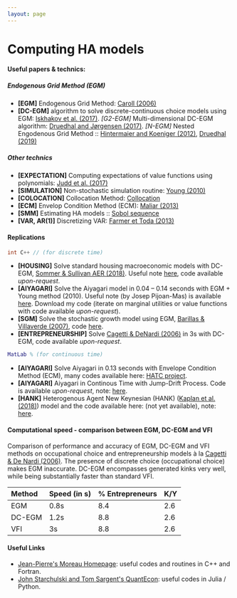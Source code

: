 ```yaml
---
layout: page
---
```



# Computing HA models

#### Useful papers & technics:
##### Endogenous Grid Method (EGM)
 - **[EGM]** Endogenous Grid Method: [Caroll (2006)](http://pages.stern.nyu.edu/~dbackus/Computation/Carroll%20endog%20grid%20EL%2006.pdf)
 - **[DC-EGM]** algorithm to solve discrete-continuous choice models using EGM: [Iskhakov et al. (2017)](https://onlinelibrary.wiley.com/doi/abs/10.3982/QE643). *[G2-EGM]* Multi-dimensional DC-EGM algorithm: [Druedhal and Jørgensen (2017)](https://www.sciencedirect.com/science/article/pii/S0165188916301920). *[N-EGM]* Nested Engodenous Grid Method :: [Hintermaier and Koeniger (2012)](https://hal.archives-ouvertes.fr/hal-00732758/document), [Druedhal (2019)](http://web.econ.ku.dk/druedahl/papers/2019_NEGM.pdf)
 
##### Other technics
 
* **[EXPECTATION]** Computing expectations of value functions using polynomials: [Judd et al. (2017)](https://onlinelibrary.wiley.com/doi/abs/10.3982/QE329) 
* **[SIMULATION]** Non-stochastic simulation routine: [Young (2010)](http://people.virginia.edu/~ey2d/young_2010.pdf)
* **[COLOCATION]** Collocation Method: [Collocation](https://en.wikipedia.org/wiki/Collocation_method)
* **[ECM]** Envelop Condition Method (ECM): [Maliar (2013)](https://stanford.edu/~maliarl/Files/EL2013.pdf)
* **[SMM]** Estimating HA models :: [Sobol sequence](https://en.wikipedia.org/wiki/Sobol_sequence) 
* **[VAR, AR(1)]** Discretizing VAR: [Farmer et Toda (2013)](https://www.econstor.eu/bitstream/10419/195551/1/1015515150.pdf)  

#### Replications

```c++
int C++ // (for discrete time)
```
* **[HOUSING]** Solve standard housing macroeconomic models with DC-EGM, [Sommer & Sullivan AER (2018)](https://www.aeaweb.org/articles?id=10.1257/aer.20141751). Useful note <a href="http://agaillard.eu/projects/HOUSING_notes/numerical_solution_Sommer_Sullivan_AER.pdf" target="_blank">here</a>, code available *upon-request*.
* **[AIYAGARI]** Solve the Aiyagari model in 0.04 – 0.14 seconds with EGM + Young method (2010). Useful note (by Josep Pijoan-Mas) is available <a href="https://www.cemfi.es/~pijoan/Teaching_files/Notes%20on%20endogenous%20grid%20method.pdf" target="_blank">here</a>. Download my code (iterate on marginal utilities or value functions with code available *upon-request*).
* **[SGM]** Solve the stochastic growth model using EGM, [Barillas & Villaverde (2007)](https://econpapers.repec.org/article/eeedyncon/v_3a31_3ay_3a2007_3ai_3a8_3ap_3a2698-2712.htm), code [here](https://github.com/AGaillardTSE/stochastic-growth-model).
* **[ENTREPRENEURSHIP]** Solve [Cagetti & DeNardi (2006)](http://users.nber.org/~denardim/research/JPEfinal.pdf) in 3s with DC-EGM, code available *upon-request*.

```matlab
MatLab % (for continuous time)
```
* **[AIYAGARI]** Solve Aiyagari in 0.13 seconds with Envelope Condition Method (ECM), many codes available here: [HATC project](http://www.princeton.edu/%7Emoll/HACTproject.htm).
* **[AIYAGARI]** Aiyagari in Continous Time with Jump-Drift Process. Code is available *upon-request*, note: <a href="http://agaillard.eu/resources/aiyagari2.pdf" target="_blank">here</a>.
* **[HANK]** Heterogenous Agent New Keynesian (HANK) ([Kaplan et al. (2018)](https://www.princeton.edu/~moll/HANK.pdf)) model and the code available here: (not yet available), note: <a href="http://agaillard.eu/resources/HANK.pdf" target="_blank">here</a>.

 
#### Computational speed - comparison between EGM, DC-EGM and VFI
Comparison of performance and accuracy of EGM, DC-EGM and VFI methods on occupational choice and entrepreneurship models à la [Cagetti & De Nardi (2006)](http://users.nber.org/~denardim/research/caciocristina.pdf). The presence of discrete choice (occupational choice) makes EGM inaccurate. DC-EGM encompasses generated kinks very well, while being substantially faster than standard VFI.

| Method        | Speed (in s)         | % Entrepreneurs | K/Y |
|:-------------|:------------------|:------|:------|
| EGM           | 0.8s | 8.4  | 2.6 |
| DC-EGM | 1.2s   | 8.8  | 2.6 |
| VFI           | 3s      | 8.8   | 2.6 |




#### Useful Links 
* [Jean-Pierre's Moreau Homepage](http://jean-pierre.moreau.pagesperso-orange.fr/links.html): useful codes and routines in C++ and Fortran.
* [John Starchulski and Tom Sargent's QuantEcon](http://quant-econ.net): useful codes in Julia / Python.




